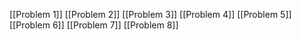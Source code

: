 [[Problem 1]]
[[Problem 2]]
[[Problem 3]]
[[Problem 4]]
[[Problem 5]]
[[Problem 6]]
[[Problem 7]]
[[Problem 8]]

